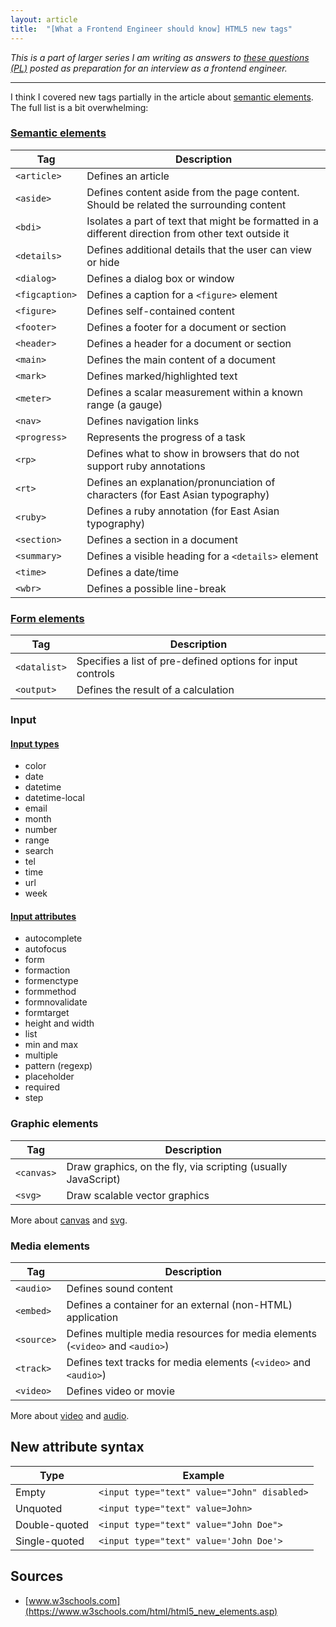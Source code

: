 ```yaml
---
layout: article
title:  "[What a Frontend Engineer should know] HTML5 new tags"
---
```


*This is a part of larger series I am writing as answers to [these questions (PL)](https://solutionchaser.com/rekrutacja-na-front-end-developera-porady-pytania/) posted as preparation for an interview as a frontend engineer.*

------------

I think I covered new tags partially in the article about [semantic elements](/blog/articles/html-semantic-elements.html). The full list is a bit overwhelming:

### [Semantic elements](https://www.w3schools.com/html/html5_semantic_elements.asp)

|Tag|Description|
|---|---|
|`<article>`|Defines an article|
|`<aside>`|Defines content aside from the page content. Should be related  the surrounding content|
|`<bdi>`|Isolates a part of text that might be formatted in a different direction from other text outside it|
|`<details>`|Defines additional details that the user can view or hide|
|`<dialog>`|Defines a dialog box or window|
|`<figcaption>`|Defines a caption for a `<figure>` element|
|`<figure>`|Defines self-contained content|
|`<footer>`|Defines a footer for a document or section|
|`<header>`|Defines a header for a document or section|
|`<main>`|Defines the main content of a document|
|`<mark>`|Defines marked/highlighted text|
|`<meter>`|Defines a scalar measurement within a known range (a gauge)|
|`<nav>`|Defines navigation links|
|`<progress>`|Represents the progress of a task|
|`<rp>`|Defines what to show in browsers that do not support ruby annotations|
|`<rt>`|Defines an explanation/pronunciation of characters (for East Asian typography)|
|`<ruby>`|Defines a ruby annotation (for East Asian typography)|
|`<section>`|Defines a section in a document|
|`<summary>`|Defines a visible heading for a `<details>` element|
|`<time>`|Defines a date/time|
|`<wbr>`|Defines a possible line-break|

### [Form elements](https://www.w3schools.com/html/html_form_elements.asp)

|Tag|Description|
|---|---|
|`<datalist>`|Specifies a list of pre-defined options for input controls|
|`<output>`|Defines the result of a calculation|

### Input

#### [Input types](https://www.w3schools.com/html/html_form_input_types.asp)

- color
- date
- datetime
- datetime-local
- email
- month
- number
- range
- search
- tel
- time
- url
- week

#### [Input attributes](https://www.w3schools.com/html/html_form_attributes.asp)

- autocomplete
- autofocus
- form
- formaction
- formenctype
- formmethod
- formnovalidate
- formtarget
- height and width
- list
- min and max
- multiple
- pattern (regexp)
- placeholder
- required
- step

### Graphic elements

|Tag|Description|
|---|---|
|`<canvas>`|Draw graphics, on the fly, via scripting (usually JavaScript)|
|`<svg>`|Draw scalable vector graphics|

More about [canvas](https://www.w3schools.com/html/html5_canvas.asp) and [svg](https://www.w3schools.com/html/html5_svg.asp).

### Media elements

|Tag|Description|
|---|---|
|`<audio>`|Defines sound content|
|`<embed>`|Defines a container for an external (non-HTML) application|
|`<source>`|Defines multiple media resources for media elements (`<video>` and `<audio>`)|
|`<track>`|Defines text tracks for media elements (`<video>` and `<audio>`)|
|`<video>`|Defines video or movie|

More about [video](https://www.w3schools.com/html/html5_video.asp) and [audio](https://www.w3schools.com/html/html5_audio.asp).

## New attribute syntax

|Type|Example|
|---|---|
|Empty|`<input type="text" value="John" disabled>`|
|Unquoted|`<input type="text" value=John>`|
Double-quoted|`<input type="text" value="John Doe">`|
|Single-quoted|`<input type="text" value='John Doe'>`|

## Sources

- [www.w3schools.com](https://www.w3schools.com/html/html5_new_elements.asp)